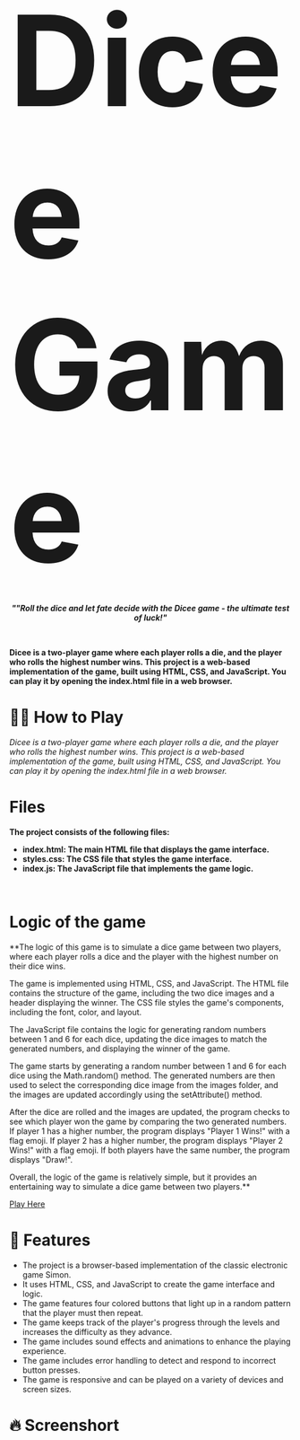 # <span style="font-size:800%; font-weight:bold">Dicee Game</span>

***<p align="center" style="font-size: 100%">""Roll the dice and let fate decide with the Dicee game - the ultimate test of luck!"</p>***
<br>


**Dicee is a two-player game where each player rolls a die, and the player who rolls the highest number wins. This project is a web-based implementation of the game, built using HTML, CSS, and JavaScript. You can play it by opening the index.html file in a web browser.**

# :woman_shrugging: **How to Play**
 *Dicee is a two-player game where each player rolls a die, and the player who rolls the highest number wins. This project is a web-based implementation of the game, built using HTML, CSS, and JavaScript. You can play it by opening the index.html file in a web browser.*
# **Files**
**The project consists of the following files:**<br>
* **index.html: The main HTML file that displays the game interface.** <br>
* **styles.css: The CSS file that styles the game interface.** <br>
* **index.js: The JavaScript file that implements the game logic.**
<br> 

# **Logic of the game**
**The logic of this game is to simulate a dice game between two players, where each player rolls a dice and the player with the highest number on their dice wins.

The game is implemented using HTML, CSS, and JavaScript. The HTML file contains the structure of the game, including the two dice images and a header displaying the winner. The CSS file styles the game's components, including the font, color, and layout.

The JavaScript file contains the logic for generating random numbers between 1 and 6 for each dice, updating the dice images to match the generated numbers, and displaying the winner of the game.

The game starts by generating a random number between 1 and 6 for each dice using the Math.random() method. The generated numbers are then used to select the corresponding dice image from the images folder, and the images are updated accordingly using the setAttribute() method.

After the dice are rolled and the images are updated, the program checks to see which player won the game by comparing the two generated numbers. If player 1 has a higher number, the program displays "Player 1 Wins!" with a flag emoji. If player 2 has a higher number, the program displays "Player 2 Wins!" with a flag emoji. If both players have the same number, the program displays "Draw!".

Overall, the logic of the game is relatively simple, but it provides an entertaining way to simulate a dice game between two players.**

[Play Here](file:///C:/Users/Hp/OneDrive/Desktop/Simon%20Game%20Challenge%20Step%201%20Answer/index.html)

# :rocket: **Features**

* The project is a browser-based implementation of the classic electronic game Simon.<br>
* It uses HTML, CSS, and JavaScript to create the game interface and logic.<br>
* The game features four colored buttons that light up in a random pattern that the player must then repeat.<br>
* The game keeps track of the player's progress through the levels and increases the difficulty as they advance.<br>
* The game includes sound effects and animations to enhance the playing experience.<br>
* The game includes error handling to detect and respond to incorrect button presses.<br>
* The game is responsive and can be played on a variety of devices and screen sizes.<br>

# :fire: **Screenshort**
